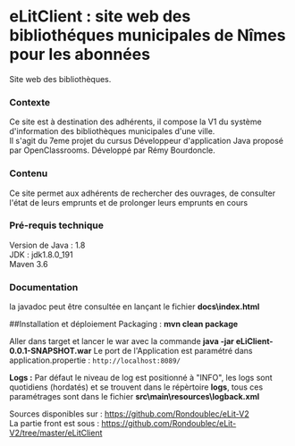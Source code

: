 # eLitClient : site web des bibliothéques municipales de Nîmes pour les abonnées
Site web des bibliothèques.

### Contexte  
Ce site est à destination des adhérents, il compose la V1 du système d'information des bibliothèques municipales d'une ville.  
Il s'agit du 7eme projet du cursus Développeur d'application Java proposé par OpenClassrooms.
Développé par Rémy Bourdoncle.  

### Contenu
Ce site permet aux adhérents de rechercher des ouvrages, de consulter l'état de leurs emprunts et de prolonger leurs emprunts en cours

### Pré-requis technique  
Version de Java : 1.8  
JDK : jdk1.8.0_191  
Maven 3.6  

### Documentation
la javadoc peut être consultée en lançant le fichier **docs\index.html**  

##Installation et déploiement
Packaging : **mvn clean package**

Aller dans target et lancer le war avec la commande
**java -jar eLiClient-0.0.1-SNAPSHOT.war**
Le port de l'Application est paramétré dans application.propertie  : `http://localhost:8089/`  

**Logs :** Par défaut le niveau de log est positionné à "INFO", les logs sont quotidiens (hordatés) et se trouvent dans le répèrtoire **logs**, tous ces paramétrages sont dans le fichier **src\main\resources\logback.xml**


Sources disponibles sur : https://github.com/Rondoublec/eLit-V2  
La partie front est sous :  https://github.com/Rondoublec/eLit-V2/tree/master/eLitClient
